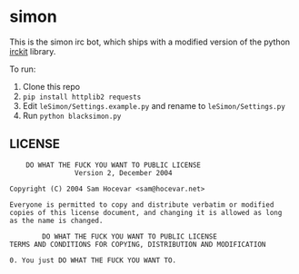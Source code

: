 simon
=====

This is the simon irc bot, which ships with a modified version of the python [irckit](https://github.com/coleifer/irc) library.

To run:

1. Clone this repo
2. ```pip install httplib2 requests```
3. Edit ```leSimon/Settings.example.py``` and rename to ```leSimon/Settings.py```
4. Run ```python blacksimon.py```


LICENSE
-------

        DO WHAT THE FUCK YOU WANT TO PUBLIC LICENSE
                    Version 2, December 2004

    Copyright (C) 2004 Sam Hocevar <sam@hocevar.net>

    Everyone is permitted to copy and distribute verbatim or modified
    copies of this license document, and changing it is allowed as long
    as the name is changed.

            DO WHAT THE FUCK YOU WANT TO PUBLIC LICENSE
    TERMS AND CONDITIONS FOR COPYING, DISTRIBUTION AND MODIFICATION

    0. You just DO WHAT THE FUCK YOU WANT TO.

